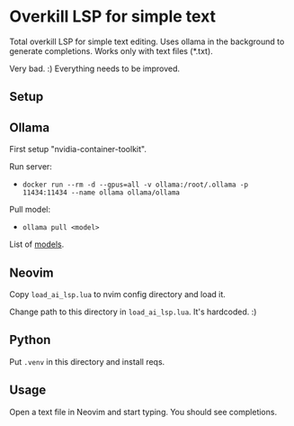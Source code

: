 # Overkill LSP for simple text

Total overkill LSP for simple text editing. Uses ollama in the background to generate completions. Works only with text files (*.txt).

Very bad. :) Everything needs to be improved.

## Setup

## Ollama
First setup "nvidia-container-toolkit".

Run server:
* `docker run --rm -d --gpus=all -v ollama:/root/.ollama -p 11434:11434 --name ollama ollama/ollama`

Pull model:
* `ollama pull <model>`

List of [models](https://ollama.com/library).

## Neovim
Copy `load_ai_lsp.lua` to nvim config directory and load it.

Change path to this directory in `load_ai_lsp.lua`. It's hardcoded. :)

## Python
Put `.venv` in this directory and install reqs.

## Usage
Open a text file in Neovim and start typing. You should see completions.
